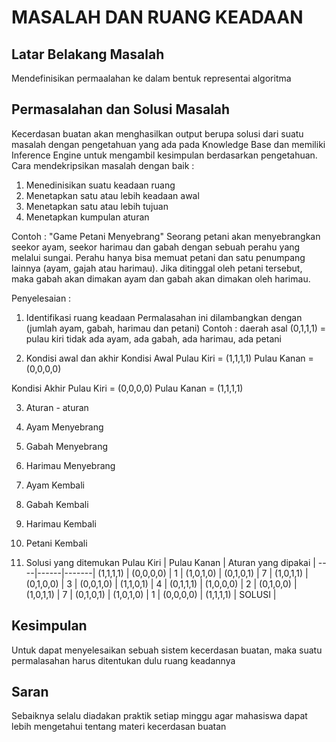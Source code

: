# MASALAH DAN RUANG KEADAAN

## Latar Belakang Masalah
Mendefinisikan permaalahan ke dalam bentuk representai algoritma 

## Permasalahan dan Solusi Masalah
 Kecerdasan buatan akan menghasilkan output berupa solusi dari suatu masalah dengan pengetahuan yang ada pada Knowledge Base dan memiliki Inference Engine untuk mengambil kesimpulan berdasarkan pengetahuan. Cara mendekripsikan masalah dengan baik :
1. Menedinisikan suatu keadaan ruang
2. Menetapkan satu atau lebih keadaan awal
3. Menetapkan satu atau lebih tujuan
4. Menetapkan kumpulan aturan

Contoh :
"Game Petani Menyebrang"
Seorang petani akan menyebrangkan seekor ayam, seekor harimau dan gabah dengan sebuah perahu yang melalui sungai. Perahu hanya bisa memuat petani dan satu penumpang lainnya (ayam, gajah atau harimau). Jika ditinggal oleh petani tersebut, maka gabah akan dimakan ayam dan gabah akan dimakan oleh harimau.
 
Penyelesaian :
1. Identifikasi ruang keadaan
Permalasahan ini dilambangkan dengan (jumlah ayam, gabah, harimau dan petani)
Contoh : daerah asal (0,1,1,1) = pulau kiri tidak ada ayam, ada gabah, ada harimau, ada petani
 
2. Kondisi awal dan akhir
Kondisi Awal
Pulau Kiri   = (1,1,1,1)
Pulau Kanan  = (0,0,0,0)
 
Kondisi Akhir 
Pulau Kiri  = (0,0,0,0)
Pulau Kanan = (1,1,1,1)

3. Aturan - aturan
1. Ayam Menyebrang
2. Gabah Menyebrang
3. Harimau Menyebrang
4. Ayam Kembali
5. Gabah Kembali
6. Harimau Kembali
7. Petani Kembali

4. Solusi yang ditemukan
Pulau Kiri | Pulau Kanan | Aturan yang dipakai |
----|------|-------|
 (1,1,1,1) | (0,0,0,0) | 1       |
 (1,0,1,0) | (0,1,0,1) | 7       |
 (1,0,1,1) | (0,1,0,0) | 3       |
 (0,0,1,0) | (1,1,0,1) | 4       |
 (0,1,1,1) | (1,0,0,0) | 2       |
 (0,1,0,0) | (1,0,1,1) | 7       |
 (0,1,0,1) | (1,0,1,0) | 1       |
 (0,0,0,0) | (1,1,1,1) | SOLUSI  |

## Kesimpulan  
Untuk dapat menyelesaikan sebuah sistem kecerdasan buatan, maka suatu permalasahan harus ditentukan dulu ruang keadannya

## Saran 
Sebaiknya selalu diadakan praktik setiap minggu agar mahasiswa dapat lebih mengetahui tentang materi kecerdasan buatan

